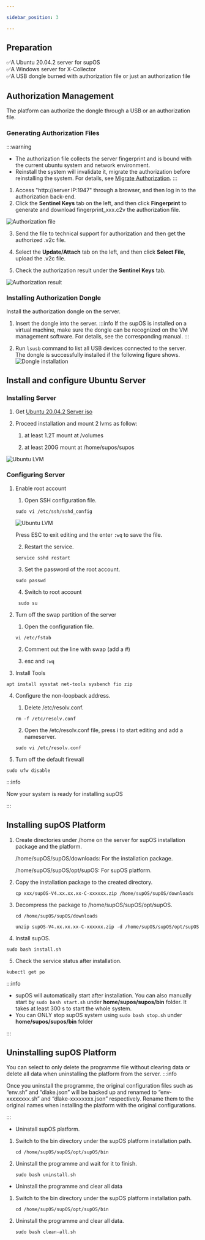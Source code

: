 ```yaml
---

sidebar_position: 3

---
```


## Preparation

✅A Ubuntu 20.04.2 server for supOS<br/>
✅A Windows server for X-Collector <br/>
✅A USB dongle burned with authorization file or just an authorization file<br/>



## Authorization Management

The platform can authorize the dongle through a USB or an authorization file.


### Generating Authorization Files

:::warning
- The authorization file collects the server fingerprint and is bound with the current ubuntu system and network environment.
- Reinstall the system will invalidate it, migrate the authorization before reinstalling the system. For details, see <a href="Appendix/Migrate Authorization">Migrate Authorization</a>.
:::

1. Access "http://server IP:1947" through a browser, and then log in to the authorization back-end.
2. Click the **Sentinel Keys** tab on the left, and then click **Fingerprint** to generate and download fingerprint_xxx.c2v the authorization file.

![Authorization file](https://wordpressfreezonex.oss-accelerate.aliyuncs.com/install/90..png)

3. Send the file to technical support for authorization and then get the authorized .v2c file.

4. Select the **Update/Attach** tab on the left, and then click **Select File**, upload the .v2c file.

5. Check the authorization result under the **Sentinel Keys** tab.

![Authorization result](https://wordpressfreezonex.oss-accelerate.aliyuncs.com/install/91.png)

### Installing Authorization Dongle

Install the authorization dongle on the server.

1. Insert the dongle into the server.
:::info
If the supOS is installed on a virtual machine, make sure the dongle can be recognized on the VM management software. For details, see the corresponding manual.
:::

4. Run `lsusb` command to list all USB devices connected to the server. <br/>
The dongle is successfully installed if the following figure shows.
![Dongle installation](https://wordpressfreezonex.oss-accelerate.aliyuncs.com/install/92.png)

## Install and configure Ubuntu Server

### Installing Server

1. Get [Ubuntu 20.04.2 Server iso](http://old-releases.ubuntu.com/releases/20.04.2/ubuntu-20.04.2-live-server-amd64.iso)

2. Proceed installation and mount 2 lvms as follow:

    1. at least 1.2T mount at /volumes

    2. at least 200G mount at /home/supos/supos

![Ubuntu LVM](https://wordpressfreezonex.oss-accelerate.aliyuncs.com/install/ubuntu_LVM.png)

### Configuring Server

1. Enable root account

    1. Open SSH configuration file.

      `sudo vi /etc/ssh/sshd_config`

      ![Ubuntu LVM](https://wordpressfreezonex.oss-accelerate.aliyuncs.com/install/60.png)

      Press ESC to exit editing and the enter `:wq` to save the file.

    2. Restart the service.

      `service sshd restart`
    
    3. Set the password of the root account.
      
      `sudo passwd`

    4. Switch to root account

      ` sudo su`

2. Turn off the swap partition of the server

    1. Open the configuration file.

     `vi /etc/fstab`

    2. Comment out the line with swap (add a #)

    3. esc and `:wq`

3. Install Tools

  `apt install sysstat net-tools sysbench fio zip`

4. Configure the non-loopback address.
    
    1. Delete /etc/resolv.conf.
    
      `rm -f /etc/resolv.conf`
    
    2. Open the /etc/resolv.conf file, press i to start editing and add a nameserver.

      `sudo vi /etc/resolv.conf`

5. Turn off the default firewall

  `sudo ufw disable`

:::info

Now your system is ready for installing supOS

:::

## Installing supOS Platform

1. Create directories under /home on the server for supOS installation package and the platform.

    /home/supOS/supOS/downloads: For the installation package.
    
    /home/supOS/supOS/opt/supOS: For supOS platform.

2. Copy the installation package to the created directory.

    `cp xxx/supOS-V4.xx.xx.xx-C-xxxxxx.zip /home/supOS/supOS/downloads`

3. Decompress the package to /home/supOS/supOS/opt/supOS.

    `cd /home/supOS/supOS/downloads`
    
    `unzip supOS-V4.xx.xx.xx-C-xxxxxx.zip -d /home/supOS/supOS/opt/supOS`

4. Install supOS.

  `sudo bash install.sh`

5. Check the service status after installation.

  `kubectl get po`

:::info

<ul>
<li>supOS will automatically start after installation. You can also manually start by <code>sudo bash start.sh</code> under <b>home/supos/supos/bin</b> folder. It takes at least 300 s to start the whole system.</li>
<li>You can ONLY stop supOS system using <code>sudo bash stop.sh</code> under <b>home/supos/supos/bin</b> folder</li>
</ul>

:::

## Uninstalling supOS Platform
You can select to only delete the programme file without clearing data or delete all data when uninstalling the platform from the server.
:::info

Once you uninstall the programme, the original configuration files such as “env.sh” and “dlake.json” will be backed up and renamed to “env-xxxxxxxx.sh” and “dlake-xxxxxxxx.json” respectively. Rename them to the original names when installing the platform with the original configurations.

:::

- Uninstall supOS platform.
1. Switch to the bin directory under the supOS platform installation path.
    
      `cd /home/supOS/supOS/opt/supOS/bin`

2. Uninstall the programme and wait for it to finish.
      
      `sudo bash uninstall.sh`

- Uninstall the programme and clear all data

1. Switch to the bin directory under the supOS platform installation path.

      `cd /home/supOS/supOS/opt/supOS/bin`

2. Uninstall the programme and clear all data.

      `sudo bash clean-all.sh`
